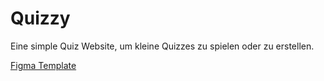 # Quizzy

Eine simple Quiz Website, um kleine Quizzes zu spielen oder zu erstellen.

[Figma Template](https://www.figma.com/file/5HQaQ6LDvTpxfypnBRpplT/Untitled?node-id=0%3A1)
